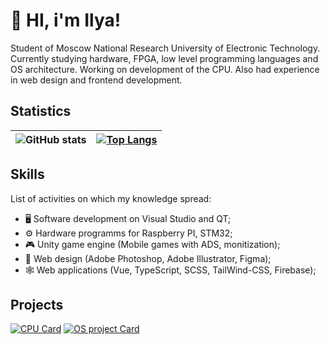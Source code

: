 
# 👋 HI, i'm Ilya!

Student of Moscow National Research University of Electronic Technology. Currently studying hardware, FPGA, low level programming languages and OS architecture. Working on development of the CPU. Also had experience in web design and frontend development. 

## Statistics

| ![GitHub stats](https://github-readme-stats.vercel.app/api?username=ilyachichkov&show_icons=false&theme=tokyonight&hide_title=true) | [![Top Langs](https://github-readme-stats.vercel.app/api/top-langs/?username=ilyachichkov&layout=compact&theme=tokyonight)](https://github.com/ilyachichkov/github-readme-stats) |
| --- | --- |

## Skills

List of activities on which my knowledge spread:
- 🖥️ Software development on Visual Studio and QT;
- ⚙️ Hardware programms for Raspberry PI, STM32;
- 🎮 Unity game engine (Mobile games with ADS, monitization);
- 🎨 Web design (Adobe Photoshop, Adobe Illustrator, Figma);
- 🕸️ Web applications (Vue, TypeScript, SCSS, TailWind-CSS, Firebase);

## Projects

[![CPU Card](https://github-readme-stats.vercel.app/api/pin/?username=ilyachichkov&repo=RISC_V-CPU&theme=tokyonight)](https://github.com/IlyaChichkov/RISC_V-CPU) [![OS project Card](https://github-readme-stats.vercel.app/api/pin/?username=ilyachichkov&repo=RaspPi-TrafficLights&theme=tokyonight)](https://github.com/IlyaChichkov/RaspPi-TrafficLights) 

